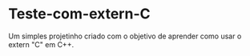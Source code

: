 # Teste-com-extern-C
Um simples projetinho criado com o objetivo de aprender como usar o extern "C" em C++.
